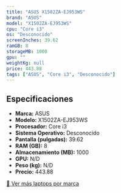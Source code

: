 ```yaml
---
title: "ASUS X1502ZA-EJ953WS"
brand: "ASUS"
model: "X1502ZA-EJ953WS"
cpu: "Core i3"
os: "Desconocido"
screenInches: 39.62
ramGB: 8
storageMB: 1000
gpu: ""
weightKg: null
price: 443.88
tags: ["ASUS", "Core i3", "Desconocido"]
---
```

## Especificaciones

- **Marca:** ASUS
- **Modelo:** X1502ZA-EJ953WS
- **Procesador:** Core i3
- **Sistema Operativo:** Desconocido
- **Pantalla (pulgadas):** 39.62
- **RAM (GB):** 8
- **Almacenamiento (MB):** 1000
- **GPU:** N/D
- **Peso (kg):** N/D
- **Precio:** 443.88

[:rocket: Ver más laptops por marca](/brand/asus)
